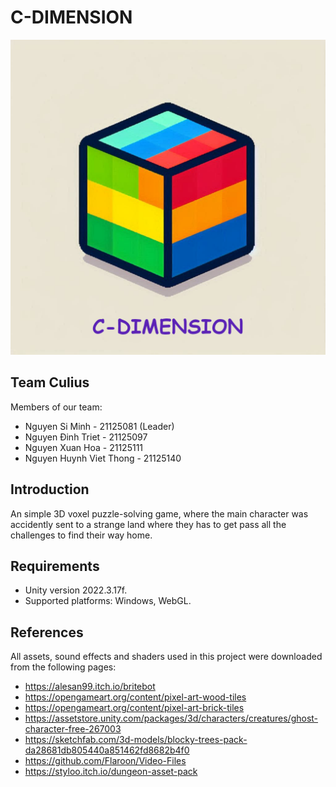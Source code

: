 # C-DIMENSION

![logo](Assets/Icons/Icon.png)

## Team Culius

Members of our team:
- Nguyen Si Minh - 21125081 (Leader)
- Nguyen Đinh Triet - 21125097
- Nguyen Xuan Hoa - 21125111
- Nguyen Huynh Viet Thong - 21125140

## Introduction

An simple 3D voxel puzzle-solving game, where the main character was accidently sent to a strange land where they has to get pass all the challenges to find their way home.

## Requirements

- Unity version 2022.3.17f.
- Supported platforms: Windows, WebGL.

## References

All assets, sound effects and shaders used in this project were downloaded from the following pages:

- https://alesan99.itch.io/britebot
- https://opengameart.org/content/pixel-art-wood-tiles
- https://opengameart.org/content/pixel-art-brick-tiles
- https://assetstore.unity.com/packages/3d/characters/creatures/ghost-character-free-267003
- https://sketchfab.com/3d-models/blocky-trees-pack-da28681db805440a851462fd8682b4f0
- https://github.com/Flaroon/Video-Files
- https://styloo.itch.io/dungeon-asset-pack
